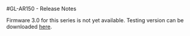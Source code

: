 #GL-AR150 - Release Notes



Firmware 3.0 for this series is not yet available. Testing version can be downloaded <a href="http://download.gl-inet.com/firmware/ar150/testing/" target="_blank">here</a>.
